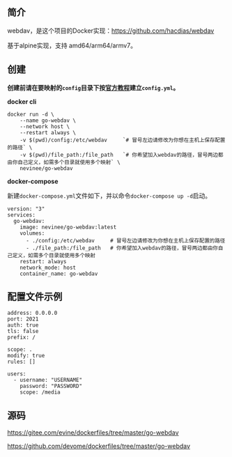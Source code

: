 ## 简介

webdav，是这个项目的Docker实现：https://github.com/hacdias/webdav

基于alpine实现，支持 amd64/arm64/armv7。

## 创建

**创建前请在要映射的`config`目录下按[官方教程](https://github.com/hacdias/webdav)建立`config.yml`。**

**docker cli**

```
docker run -d \
    --name go-webdav \
    --network host \
    --restart always \
    -v $(pwd)/config:/etc/webdav     `# 冒号左边请修改为你想在主机上保存配置的路径` \
    -v $(pwd)/file_path:/file_path   `# 你希望加入webdav的路径，冒号两边都由你自己定义，如需多个目录就使用多个映射` \
    nevinee/go-webdav
```

**docker-compose**

新建`docker-compose.yml`文件如下，并以命令`docker-compose up -d`启动。

```
version: "3"
services:
  go-webdav:
    image: nevinee/go-webdav:latest
    volumes:
      - ./config:/etc/webdav     # 冒号左边请修改为你想在主机上保存配置的路径
      - ./file_path:/file_path   # 你希望加入webdav的路径，冒号两边都由你自己定义，如需多个目录就使用多个映射
    restart: always
    network_mode: host
    container_name: go-webdav
```

## 配置文件示例

```
address: 0.0.0.0
port: 2021
auth: true
tls: false
prefix: /

scope: .
modify: true
rules: []

users:
  - username: "USERNAME"
    password: "PASSWORD"
    scope: /media
```

## 源码

https://gitee.com/evine/dockerfiles/tree/master/go-webdav

https://github.com/devome/dockerfiles/tree/master/go-webdav

